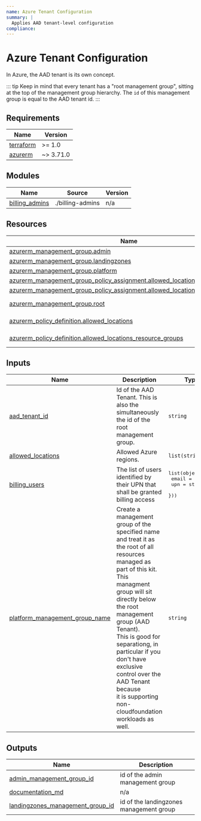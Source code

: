 ```yaml
---
name: Azure Tenant Configuration
summary: |
  Applies AAD tenant-level configuration
compliance:
---
```


# Azure Tenant Configuration

In Azure, the AAD tenant is its own concept.

::: tip
Keep in mind that every tenant has a "root management group", sitting at the top of the management group hierarchy.
The `id` of this management group is equal to the AAD tenant id.
:::

<!-- BEGIN_TF_DOCS -->
## Requirements

| Name | Version |
|------|---------|
| <a name="requirement_terraform"></a> [terraform](#requirement\_terraform) | >= 1.0 |
| <a name="requirement_azurerm"></a> [azurerm](#requirement\_azurerm) | ~> 3.71.0 |

## Modules

| Name | Source | Version |
|------|--------|---------|
| <a name="module_billing_admins"></a> [billing\_admins](#module\_billing\_admins) | ./billing-admins | n/a |

## Resources

| Name | Type |
|------|------|
| [azurerm_management_group.admin](https://registry.terraform.io/providers/hashicorp/azurerm/latest/docs/resources/management_group) | resource |
| [azurerm_management_group.landingzones](https://registry.terraform.io/providers/hashicorp/azurerm/latest/docs/resources/management_group) | resource |
| [azurerm_management_group.platform](https://registry.terraform.io/providers/hashicorp/azurerm/latest/docs/resources/management_group) | resource |
| [azurerm_management_group_policy_assignment.allowed_locations](https://registry.terraform.io/providers/hashicorp/azurerm/latest/docs/resources/management_group_policy_assignment) | resource |
| [azurerm_management_group_policy_assignment.allowed_locations_resource_groups](https://registry.terraform.io/providers/hashicorp/azurerm/latest/docs/resources/management_group_policy_assignment) | resource |
| [azurerm_management_group.root](https://registry.terraform.io/providers/hashicorp/azurerm/latest/docs/data-sources/management_group) | data source |
| [azurerm_policy_definition.allowed_locations](https://registry.terraform.io/providers/hashicorp/azurerm/latest/docs/data-sources/policy_definition) | data source |
| [azurerm_policy_definition.allowed_locations_resource_groups](https://registry.terraform.io/providers/hashicorp/azurerm/latest/docs/data-sources/policy_definition) | data source |

## Inputs

| Name | Description | Type | Default | Required |
|------|-------------|------|---------|:--------:|
| <a name="input_aad_tenant_id"></a> [aad\_tenant\_id](#input\_aad\_tenant\_id) | Id of the AAD Tenant. This is also the simultaneously the id of the root management group. | `string` | n/a | yes |
| <a name="input_allowed_locations"></a> [allowed\_locations](#input\_allowed\_locations) | Allowed Azure regions. | `list(string)` | n/a | yes |
| <a name="input_billing_users"></a> [billing\_users](#input\_billing\_users) | The list of users identified by their UPN that shall be granted billing access | <pre>list(object({<br>    email = string,<br>    upn   = string,<br>  }))</pre> | `[]` | no |
| <a name="input_platform_management_group_name"></a> [platform\_management\_group\_name](#input\_platform\_management\_group\_name) | Create a management group of the specified name and treat it as the root of all resources managed as part of this kit.<br>    This managment group will sit directly below the root management group (AAD Tenant).<br>    This is good for separationg, in particular if you don't have exclusive control over the AAD Tenant because<br>    it is supporting non-cloudfoundation workloads as well. | `string` | n/a | yes |

## Outputs

| Name | Description |
|------|-------------|
| <a name="output_admin_management_group_id"></a> [admin\_management\_group\_id](#output\_admin\_management\_group\_id) | id of the admin management group |
| <a name="output_documentation_md"></a> [documentation\_md](#output\_documentation\_md) | n/a |
| <a name="output_landingzones_management_group_id"></a> [landingzones\_management\_group\_id](#output\_landingzones\_management\_group\_id) | id of the landingzones management group |
<!-- END_TF_DOCS -->
